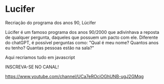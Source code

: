 # Lucifer
Recriação do programa dos anos 90, Lúcifer

Lúcifer é um famoso programa dos anos 90/2000 que adivinhava a reposta de qualquer pergunta, daqueles que possuem um pacto com ele.
Diferente do chatGPT, é possível perguntas como: "Qual é meu nome? Quantos anos eu tenho? Quantas pessoas estão na sala?"

Aqui recriamos tudo em javascript

INSCREVA-SE NO CANAL!

https://www.youtube.com/channel/UCa7eROciOGhUNB-ugJ2GMqg
